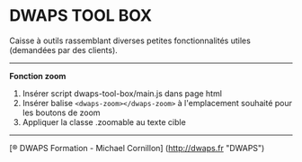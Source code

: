 # DWAPS TOOL BOX
Caisse à outils rassemblant diverses petites fonctionnalités utiles (demandées par des clients).

---

**Fonction zoom**

1. Insérer script dwaps-tool-box/main.js dans page html
2. Insérer balise `<dwaps-zoom></dwaps-zoom>` à l'emplacement souhaité pour les boutons de zoom
3. Appliquer la classe .zoomable au texte cible

---

[® DWAPS Formation - Michael Cornillon] (http://dwaps.fr "DWAPS")
